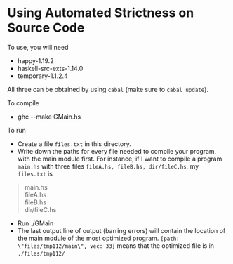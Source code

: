 Using Automated Strictness on Source Code
==========

To use, you will need
- happy-1.19.2
- haskell-src-exts-1.14.0
- temporary-1.1.2.4

All three can be obtained by using `cabal` (make sure to `cabal update`).

To compile
- ghc --make GMain.hs

To run
- Create a file `files.txt` in this directory.
- Write down the paths for every file needed to compile your program, with the main module first.
   For instance, if I want to compile a program `main.hs` with three files `fileA.hs, fileB.hs, dir/fileC.hs`, my `files.txt` is
  
> main.hs  
> fileA.hs  
> fileB.hs  
> dir/fileC.hs

- Run ./GMain
- The last output line of output (barring errors) will contain the location of the main module of the most optimized program.
  `[path: \"files/tmp112/main\", vec: 33]` means that the optimized file is in `./files/tmp112/`
